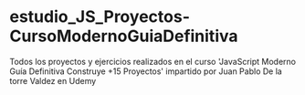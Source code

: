 # estudio_JS_Proyectos-CursoModernoGuiaDefinitiva
Todos los proyectos y ejercicios realizados en el curso 'JavaScript Moderno Guía Definitiva Construye +15 Proyectos' impartido por Juan Pablo De la torre Valdez en Udemy
